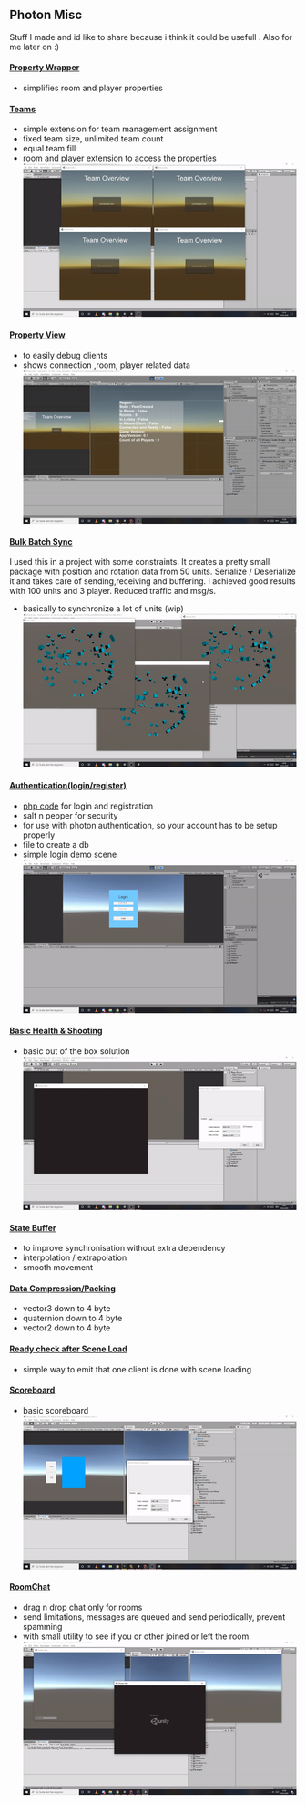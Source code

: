 ## Photon Misc

Stuff I made and id like to share because i think it could be usefull . Also for me later on :)


#### [Property Wrapper](https://github.com/SradnickDev/Photon-Misc/blob/master/Assets/Utilities/PropertyHelper.cs "Property Wrapper")
- simplifies room and player properties

#### [Teams](https://github.com/SradnickDev/Photon-Misc/tree/master/Assets/Teams/ "Teams")
- simple extension for team management assignment
- fixed team size, unlimited team count
- equal team fill
- room and player extension to access  the properties
![](img/Teams.gif)

#### [Property View](https://github.com/SradnickDev/Photon-Misc/tree/master/Assets/Utilities/Debug/ "Property View")
- to easily debug clients
- shows connection ,room, player related data
![](img/PropertyView.gif)

#### [Bulk Batch Sync](Assets/BulkSync/ "Bulk Batch Sync")
I used this in a project with some constraints.
It creates a pretty small package with position and rotation data from 50 units.
Serialize / Deserialize it and takes care of sending,receiving and buffering.
I achieved good results with 100 units and 3 player.
Reduced traffic and msg/s.
- basically to synchronize a lot of units
(wip)
![](img/BulkSync.gif)

#### [Authentication(login/register)](Assets/Login/ "Authentication(login/register)")
- [php code](PHPAccountFiles " php code") for login and registration
- salt n pepper for security
- for use with photon authentication, so your account has to be setup properly
- file to create a db
- simple login demo scene
![](img/Login.gif)

#### [Basic Health & Shooting](Assets/Player/ "Basic Health & Shooting")
- basic out of the box solution
![](img/HealthNShooting.gif)

####  [State Buffer](Assets/Utilities/General/StateBuffer.cs "StateBuffer")
- to improve synchronisation without extra dependency
- interpolation / extrapolation
- smooth movement

#### [Data Compression/Packing](Assets/Utilities/Compression.cs "Data Compression/Packing")
- vector3 down to 4 byte
- quaternion down to 4 byte
- vector2 down to 4 byte

#### [Ready check after Scene Load](Assets/Utilities/ReadyOnSceneLoaded.cs "Ready check after Scene Load")
- simple way to emit that one client is done with scene loading

#### [Scoreboard](Assets/Scoreboard/ "Scoreboard")
- basic scoreboard
![](img/Scoreboard.gif)

#### [RoomChat](Assets/Chat/ "RoomChat")
- drag n drop chat only for rooms
- send limitations, messages are queued and send periodically, prevent spamming
- with small utility to see if you or other joined or left the room
![](img/Chat.gif)
